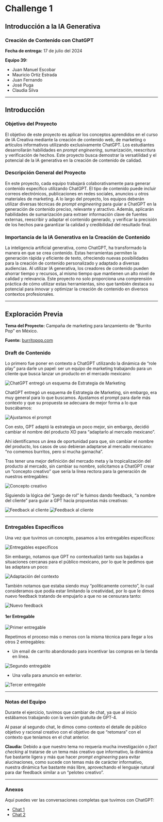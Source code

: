 # Challenge 1

## Introducción a la IA Generativa

### Creación de Contenido con ChatGPT

**Fecha de entrega:** 17 de julio del 2024

**Equipo 39:**
- Juan Manuel Escobar
- Mauricio Ortíz Estrada
- Juan Fernando
- José Puga
- Claudia Silva

---

## Introducción

### Objetivo del Proyecto

El objetivo de este proyecto es aplicar los conceptos aprendidos en el curso de IA Creativa mediante la creación de contenido web, de marketing o artículos informativos utilizando exclusivamente ChatGPT. Los estudiantes desarrollarán habilidades en *prompt engineering*, sumarización, reescritura y verificación de hechos. Este proyecto busca demostrar la versatilidad y el potencial de la IA generativa en la creación de contenido de calidad.

### Descripción General del Proyecto

En este proyecto, cada equipo trabajará colaborativamente para generar contenido específico utilizando ChatGPT. El tipo de contenido puede incluir correos electrónicos, publicaciones en redes sociales, anuncios u otros materiales de marketing. A lo largo del proyecto, los equipos deberán utilizar diversas técnicas de *prompt engineering* para guiar a ChatGPT en la generación de contenido preciso, relevante y atractivo. Además, aplicarán habilidades de sumarización para extraer información clave de fuentes externas, reescribir y adaptar el contenido generado, y verificar la precisión de los hechos para garantizar la calidad y credibilidad del resultado final.

### Importancia de la IA Generativa en la Creación de Contenido

La inteligencia artificial generativa, como ChatGPT, ha transformado la manera en que se crea contenido. Estas herramientas permiten la generación rápida y eficiente de texto, ofreciendo nuevas posibilidades para la creación de contenido personalizado y adaptado a diversas audiencias. Al utilizar IA generativa, los creadores de contenido pueden ahorrar tiempo y recursos, al mismo tiempo que mantienen un alto nivel de calidad y relevancia. Este proyecto no solo proporciona una comprensión práctica de cómo utilizar estas herramientas, sino que también destaca su potencial para innovar y optimizar la creación de contenido en diversos contextos profesionales.

---

## Exploración Previa

**Tema del Proyecto:** Campaña de marketing para lanzamiento de “Burrito Pop” en México.

**Fuente:** [burritopop.com](https://burritopop.com/)

### Draft de Contenido

Lo primero fue poner en contexto a ChatGPT utilizando la dinámica de “role play” para darle un papel: ser un equipo de marketing trabajando para un cliente que busca lanzar un producto en el mercado mexicano:

![ChatGPT entregó un esquema de Estrategia de Marketing](images/esquema_estrategia_marketing.png)

ChatGPT entregó un esquema de Estrategia de Marketing, sin embargo, era muy general para lo que buscamos. Ajustamos el prompt para darle más contexto y que su propuesta se adecuara de mejor forma a lo que buscábamos:

![Ajustamos el prompt](images/ajuste_prompt.png)

Con esto, GPT adaptó la estrategia un poco mejor, sin embargo, decidió cambiar el nombre del producto XD para “adaptarlo al mercado mexicano”.

Ahí identificamos un área de oportunidad para que, sin cambiar el nombre del producto, los casos de uso debieran adaptarse al mercado mexicano: “no comemos burritos, pero sí mucha garnacha”.

Tras tener una mejor definición del mercado meta y la tropicalización del producto al mercado, sin cambiar su nombre, solicitamos a ChatGPT crear un “concepto creativo” que sería la línea rectora para la generación de nuestros entregables:

![Concepto creativo](images/concepto_creativo.png)

Siguiendo la lógica del “juego de rol” le fuimos dando feedback, “a nombre del cliente” para guiar a GPT hacia propuestas más creativas:

![Feedback al cliente](images/feedback_cliente.png)
![Feedback al cliente](images/feedback_cliente2.png)

---

### Entregables Específicos

Una vez que tuvimos un concepto, pasamos a los entregables específicos:

![Entregables específicos](images/entregables_especificos.png)

Sin embargo, notamos que GPT no contextualizó tanto sus bajadas a situaciones cercanas para el público mexicano, por lo que le pedimos que las adaptara un poco:

![Adaptación del contexto](images/adaptacion_contexto.png)

También notamos que estaba siendo muy “políticamente correcto”, lo cual consideramos que podía estar limitando la creatividad, por lo que le dimos nuevo feedback tratando de empujarlo a que no se censurara tanto:

![Nuevo feedback](images/nuevo_feedback.png)

#### 1er Entregable

![Primer entregable](images/primer_entregable.png)

Repetimos el proceso más o menos con la misma técnica para llegar a los otros 2 entregables:

- Un email de carrito abandonado para incentivar las compras en la tienda en línea.
  
![Segundo entregable](images/segundo_entregable.png)

- Una valla para anuncio en exterior.
  
![Tercer entregable](images/tercer_entregable.png)

---

### Notas del Equipo

Durante el ejercicio, tuvimos que cambiar de chat, ya que al inicio estábamos trabajando con la versión gratuita de GPT-4.

Al pasar al segundo chat, le dimos como contexto el detalle de público objetivo y racional creativo con el objetivo de que “retomara” con el contexto que teníamos en el chat anterior.

**Claudia:**
Debido a que nuestro tema no requería mucha investigación o *fact checking* al tratarse de un tema más creativo que informativo, la dinámica fue bastante ligera y más que hacer *prompt engineering* para evitar alucinaciones, como sucede con temas más de carácter informativo, nuestra dinámica fue bastante más libre, aprovechando el lenguaje natural para dar feedback similar a un “peloteo creativo”.

---

### Anexos

Aquí puedes ver las conversaciones completas que tuvimos con ChatGPT:

- [Chat 1](https://chatgpt.com/share/7f5170be-0baa-41f3-8173-46e2818801e4)
- [Chat 2](https://chatgpt.com/share/beb9bb67-2941-43f3-b5b3-69b850b78d74)

